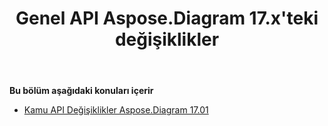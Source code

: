 ﻿---
title: Genel API Aspose.Diagram 17.x'teki değişiklikler
type: docs
weight: 10
url: /tr/net/public-api-changes-in-aspose-diagram-17-x/
---
**Bu bölüm aşağıdaki konuları içerir**
- [Kamu API Değişiklikler Aspose.Diagram 17.01](/diagram/tr/net/public-api-changes-in-aspose-diagram-17-01/)
